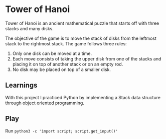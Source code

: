 Tower of Hanoi
===============
Tower of Hanoi is an ancient mathematical puzzle that starts off with three stacks and many disks.

The objective of the game is to move the stack of disks from the leftmost stack to the rightmost stack.
The game follows three rules:

1. Only one disk can be moved at a time.
2. Each move consists of taking the upper disk from one of the stacks and placing it on top of another stack or on an empty rod.
3. No disk may be placed on top of a smaller disk.

## Learnings
With this project I practiced Python by implementing a Stack data structure through object oriented programming.

## Play
Run `python3 -c 'import script; script.get_input()'`